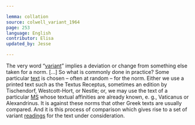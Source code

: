 ```yaml
---

lemma: collation
source: colwell_variant_1964
page: 253
language: English
contributor: Elisa
updated_by: Jesse

---
```


The very word “[variant](variant.html)” implies a deviation or change from something else taken for a norm. […] So what is commonly done in practice? Some particular [text](text.html) is chosen – often at random – for the norm. Either we use a printed text such as the Textus Receptus, sometimes an edition by Tischendorf, Westcott-Hort, or Nestle; or, we may use the text of a particular [MS](manuscript.html) whose textual affinities are already known, e. g., Vaticanus or Alexandrinus. It is against these norms that other Greek texts are usually compared. And it is this process of comparison which gives rise to a set of variant [readings](readingVariant.html) for the text under consideration.
